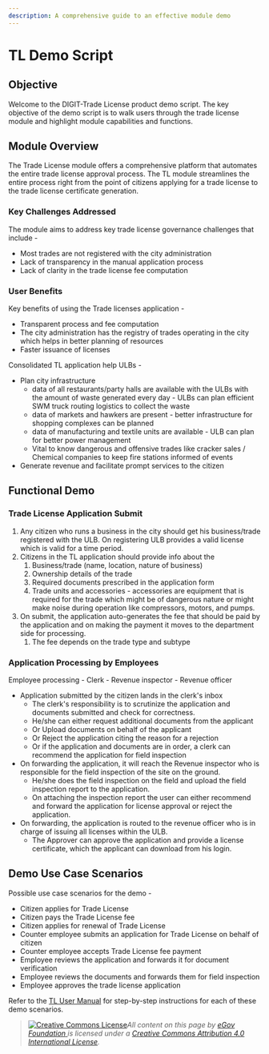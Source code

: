 ```yaml
---
description: A comprehensive guide to an effective module demo
---
```


# TL Demo Script

## Objective

Welcome to the DIGIT-Trade License product demo script. The key objective of the demo script is to walk users through the trade license module and highlight module capabilities and functions.

## Module Overview

The Trade License module offers a comprehensive platform that automates the entire trade license approval process. The TL module streamlines the entire process right from the point of citizens applying for a trade license to the trade license certificate generation.

### Key Challenges Addressed

The module aims to address key trade license governance challenges that include -

* Most trades are not registered with the city administration
* Lack of transparency in the manual application process
* Lack of clarity in the trade license fee computation

### User Benefits

Key benefits of using the Trade licenses application -

* Transparent process and fee computation
* The city administration has the registry of trades operating in the city which helps in better planning of resources
* Faster issuance of licenses

Consolidated TL application help ULBs -

* Plan city infrastructure
  * data of all restaurants/party halls are available with the ULBs with the amount of waste generated every day - ULBs can plan efficient SWM truck routing logistics to collect the waste
  * data of markets and hawkers are present - better infrastructure for shopping complexes can be planned
  * data of manufacturing and textile units are available - ULB can plan for better power management
  * Vital to know dangerous and offensive trades like cracker sales / Chemical companies to keep fire stations informed of events
* Generate revenue and facilitate prompt services to the citizen

## Functional Demo

### Trade License Application Submit

1. Any citizen who runs a business in the city should get his business/trade registered with the ULB. On registering ULB provides a valid license which is valid for a time period.
2. Citizens in the TL application should provide info about the
   1. Business/trade (name, location, nature of business)
   2. Ownership details of the trade
   3. Required documents prescribed in the application form
   4. Trade units and accessories - accessories are equipment that is required for the trade which might be of dangerous nature or might make noise during operation like compressors, motors, and pumps.
3. On submit, the application auto-generates the fee that should be paid by the application and on making the payment it moves to the department side for processing.
   1. The fee depends on the trade type and subtype

### Application Processing by Employees

Employee processing - Clerk - Revenue inspector - Revenue officer

* Application submitted by the citizen lands in the clerk's inbox
  * The clerk's responsibility is to scrutinize the application and documents submitted and check for correctness.
  * He/she can either request additional documents from the applicant
  * Or Upload documents on behalf of the applicant
  * Or Reject the application citing the reason for a rejection
  * Or if the application and documents are in order, a clerk can recommend the application for field inspection
* On forwarding the application, it will reach the Revenue inspector who is responsible for the field inspection of the site on the ground.
  * He/she does the field inspection on the field and upload the field inspection report to the application.
  * On attaching the inspection report the user can either recommend and forward the application for license approval or reject the application.
* On forwarding, the application is routed to the revenue officer who is in charge of issuing all licenses within the ULB.
  * The Approver can approve the application and provide a license certificate, which the applicant can download from his login.

## Demo Use Case Scenarios

Possible use case scenarios for the demo -

* Citizen applies for Trade License
* Citizen pays the Trade License fee
* Citizen applies for renewal of Trade License
* Counter employee submits an application for Trade License on behalf of citizen
* Counter employee accepts Trade License fee payment
* Employee reviews the application and forwards it for document verification
* Employee reviews the documents and forwards them for field inspection
* Employee approves the trade license application

Refer to the [TL User Manual](tl-user-manual/) for step-by-step instructions for each of these demo scenarios.

> [![Creative Commons License](https://i.creativecommons.org/l/by/4.0/80x15.png)](http://creativecommons.org/licenses/by/4.0/)_All content on this page by_ [_eGov Foundation_ ](https://egov.org.in)_is licensed under a_ [_Creative Commons Attribution 4.0 International License_](http://creativecommons.org/licenses/by/4.0/)_._
